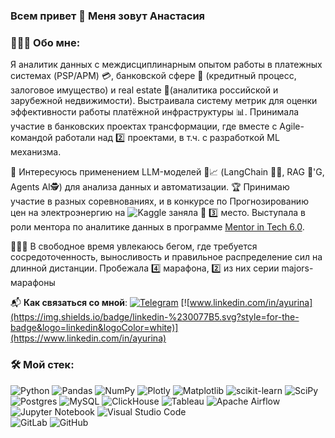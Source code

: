 ### Всем привет 👋 Меня зовут Анастасия

### 🧑🏼‍💻 Обо мне:   

Я аналитик данных с междисциплинарным опытом работы в платежных системах (PSP/APM) 💳, банковской сфере 🏦 (кредитный процесс, залоговое имущество) и real estate 🏢(аналитика российской и зарубежной недвижимости). Выстраивала систему метрик для оценки эффективности работы платёжной инфраструктуры 📊. Принимала участие в банковских проектах трансформации, где вместе с Agile-командой работали над 2️⃣ проектами, в т.ч. с разработкой ML механизма.    

🔮 Интересуюсь применением LLM-моделей 🦄📈 (LangChain 🦜🔗, RAG 🦞'G, Agents AI🕵) для анализа данных и автоматизации.
🏆 Принимаю участие в разных соревнованиях, и в конкурсе по Прогнозированию цен на электроэнергию на ![Kaggle](https://img.shields.io/badge/Kaggle-00BFFF?style=for-the-badge&logo=kaggle&logoColor=white) заняла 🥉 3️⃣ место. Выступала в роли ментора по аналитике данных в программе [Mentor in Tech 6.0](https://mentorintech.ru).   

🏃🏼‍♀️ В свободное время увлекаюсь бегом, где требуется сосредоточенность, выносливость и правильное распределение сил на длинной дистанции. Пробежала 4️⃣ марафона, 2️⃣ из них серии majors-марафоны 

📬 __Как связаться со мной__: [![Telegram](https://img.shields.io/badge/Telegram-2CA5E0?style=for-the-badge&logo=telegram&logoColor=white)](https://t.me/yurina_anast)     [![www.linkedin.com/in/ayurina](https://img.shields.io/badge/linkedin-%230077B5.svg?style=for-the-badge&logo=linkedin&logoColor=white)](https://www.linkedin.com/in/ayurina)
    
    

### 🛠️ Мой стек:

![Python](https://img.shields.io/badge/python-3670A0?style=for-the-badge&logo=python&logoColor=ffdd54) ![Pandas](https://img.shields.io/badge/pandas-%23150458.svg?style=for-the-badge&logo=pandas&logoColor=white) ![NumPy](https://img.shields.io/badge/numpy-%23013243.svg?style=for-the-badge&logo=numpy&logoColor=white) ![Plotly](https://img.shields.io/badge/Plotly-%233F4F75.svg?style=for-the-badge&logo=plotly&logoColor=white) ![Matplotlib](https://img.shields.io/badge/Matplotlib-white.svg?style=for-the-badge&logo=Matplotlib&logoColor=blue) ![scikit-learn](https://img.shields.io/badge/scikit--learn-%23F7931E.svg?style=for-the-badge&logo=scikit-learn&logoColor=white) ![SciPy](https://img.shields.io/badge/SciPy-%230C55A5.svg?style=for-the-badge&logo=scipy&logoColor=%white)   
![Postgres](https://img.shields.io/badge/postgres-%23316192.svg?style=for-the-badge&logo=postgresql&logoColor=white) ![MySQL](https://img.shields.io/badge/mysql-4169E1.svg?style=for-the-badge&logo=mysql&logoColor=white)  ![ClickHouse](https://img.shields.io/badge/clickhouse-FFCC01.svg?style=for-the-badge&logo=clickhouse&logoColor=black) 
![Tableau](https://img.shields.io/badge/tableau-063971.svg?style=for-the-badge&logo=tableau&logoColor=white)
![Apache Airflow](https://img.shields.io/badge/Apache%20Airflow-017CEE?style=for-the-badge&logo=Apache%20Airflow&logoColor=white)    
![Jupyter Notebook](https://img.shields.io/badge/jupyter-FF8C00.svg?style=for-the-badge&logo=jupyter&logoColor=white) ![Visual Studio Code](https://img.shields.io/badge/Visual%20Studio%20Code-0078d7.svg?style=for-the-badge&logo=visual-studio-code&logoColor=white)    
 ![GitLab](https://img.shields.io/badge/gitlab-%23181717.svg?style=for-the-badge&logo=gitlab&logoColor=red)  ![GitHub](https://img.shields.io/badge/github-%23121011.svg?style=for-the-badge&logo=github&logoColor=white)

